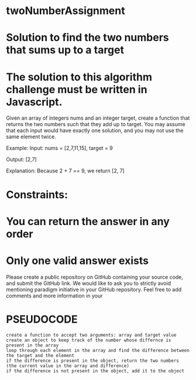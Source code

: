 # twoNumberAssignment

# Solution to find the two numbers that sums up to a target

# The solution to this algorithm challenge must be written in Javascript.

Given an array of integers nums and an integer target, create a function that returns the two numbers such that they add up to target. You may assume that each input would have exactly one solution, and you may not use the same element twice.

Example:
Input: nums = [2,7,11,15], target = 9

Output: [2,7]

Explanation: Because 2 + 7 == 9, we return [2, 7]

# Constraints:
# You can return the answer in any order
# Only one valid answer exists

Please create a public repository on GitHub containing your source code, and submit the GitHub link. We would like to ask you to strictly avoid mentioning paradigm initiative in your GitHub repository. Feel free to add comments and more information in your

# PSEUDOCODE
    create a function to accept two arguments: array and target value
    create an object to keep track of the number whose differnce is present in the array
    loop through each element in the array and find the difference between the target and the element
    if the difference is present in the object, return the two numbers (the current value in the array and difference)
    if the difference is not present in the object, add it to the object

